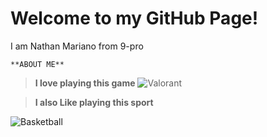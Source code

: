 # Welcome to my GitHub Page!
I am Nathan Mariano from 9-pro
	
	**ABOUT ME**


> **I love playing this game**
![Valorant](https://user-images.githubusercontent.com/118333424/202358500-d8824074-4f25-4bb9-a9fd-14fc5e5cf037.png)


>**I also Like playing this sport**


   ![Basketball](https://user-images.githubusercontent.com/118333424/202359142-7d949d68-9c5a-494a-8449-0bf1c068f0be.png)
